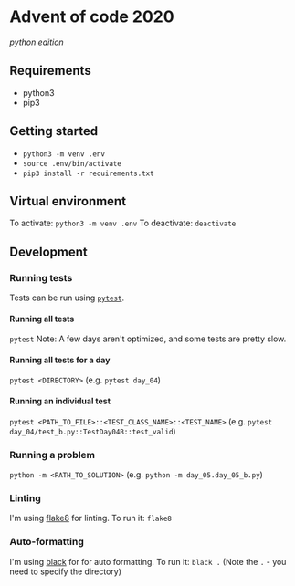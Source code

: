 # Advent of code 2020
*python edition*

## Requirements
* python3
* pip3

## Getting started
* `python3 -m venv .env`
* `source .env/bin/activate`
* `pip3 install -r requirements.txt`

## Virtual environment
To activate: `python3 -m venv .env`
To deactivate: `deactivate`

## Development
### Running tests
Tests can be run using [`pytest`](https://docs.pytest.org/en/stable/).

#### Running all tests
`pytest`
Note: A few days aren't optimized, and some tests are pretty slow.

#### Running all tests for a day
`pytest <DIRECTORY>`
(e.g. `pytest day_04`)

#### Running an individual test
`pytest <PATH_TO_FILE>::<TEST_CLASS_NAME>::<TEST_NAME>`
(e.g. `pytest day_04/test_b.py::TestDay04B::test_valid`)

### Running a problem
`python -m <PATH_TO_SOLUTION>`
(e.g. `python -m day_05.day_05_b.py`)

### Linting
I'm using [flake8](https://flake8.pycqa.org/en/latest/) for linting. To run it:
`flake8`

### Auto-formatting
I'm using [black](https://pypi.org/project/black/) for for auto formatting. To run it:
`black .` (Note the `.` - you need to specify the directory)
